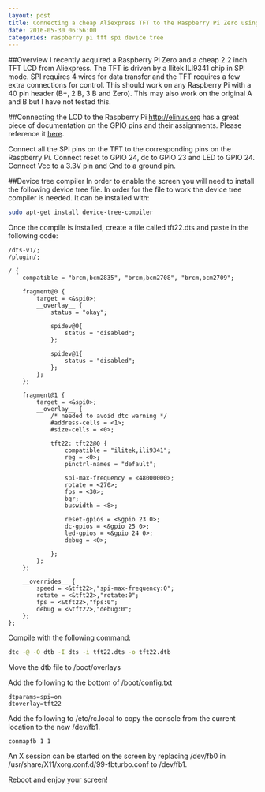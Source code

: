 ```yaml
---
layout: post
title: Connecting a cheap Aliexpress TFT to the Raspberry Pi Zero using device tree
date: 2016-05-30 06:56:00
categories: raspberry pi tft spi device tree
---
```

##Overview
I recently acquired a Raspberry Pi Zero and a cheap 2.2 inch TFT LCD from Aliexpress.  The TFT is driven by a Ilitek ILI9341 chip in SPI mode.  SPI requires 4 wires for data transfer and the TFT requires a few extra connections for control. This should work on any Raspberry Pi with a 40 pin header (B+, 2 B, 3 B and Zero). This may also work on the original A and B but I have not tested this.

##Connecting the LCD to the Raspberry Pi
http://elinux.org has a great piece of documentation on the GPIO pins and their assignments.  Please reference it [here](http://elinux.org/RPi\_Low-level\_peripherals).

Connect all the SPI pins on the TFT to the corresponding pins on the Raspberry Pi.  Connect reset to GPIO 24, dc to GPIO 23 and LED to GPIO 24. Connect Vcc to a 3.3V pin and Gnd to a ground pin. 

##Device tree compiler
In order to enable the screen you will need to install the following device tree file.  In order for the file to work the device tree compiler is needed.  It can be installed with:

```bash
sudo apt-get install device-tree-compiler
```

Once the compile is installed, create a file called tft22.dts and paste in the following code:

```
/dts-v1/;
/plugin/;

/ {
	compatible = "brcm,bcm2835", "brcm,bcm2708", "brcm,bcm2709";

	fragment@0 {
		target = <&spi0>;
		__overlay__ {
			status = "okay";

			spidev@0{
				status = "disabled";
			};

			spidev@1{
				status = "disabled";
			};
		};
	};

	fragment@1 {
		target = <&spi0>;
		__overlay__ {
			/* needed to avoid dtc warning */
			#address-cells = <1>;
			#size-cells = <0>;
		
			tft22: tft22@0 {
				compatible = "ilitek,ili9341";
				reg = <0>;
				pinctrl-names = "default";

				spi-max-frequency = <48000000>;
				rotate = <270>;
				fps = <30>;
				bgr;
				buswidth = <8>;

				reset-gpios = <&gpio 23 0>;
				dc-gpios = <&gpio 25 0>;
				led-gpios = <&gpio 24 0>;
				debug = <0>;
				
			};
		};
	};

	__overrides__ {
		speed = <&tft22>,"spi-max-frequency:0";
		rotate = <&tft22>,"rotate:0";
		fps = <&tft22>,"fps:0";
		debug = <&tft22>,"debug:0";
	};
};
```

Compile with the following command:

```bash
dtc -@ -O dtb -I dts -i tft22.dts -o tft22.dtb 
```


Move the dtb file to /boot/overlays

Add the following to the bottom of /boot/config.txt

```
dtparams=spi=on
dtoverlay=tft22
```

Add the following to /etc/rc.local to copy the console from the current location to the new /dev/fb1.

```
conmapfb 1 1
```
An X session can be started on the screen by replacing /dev/fb0 in /usr/share/X11/xorg.conf.d/99-fbturbo.conf to /dev/fb1.

Reboot and enjoy your screen!
